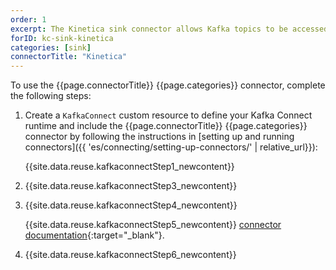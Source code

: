 ```yaml
---
order: 1
excerpt: The Kinetica sink connector allows Kafka topics to be accessed by Kinetica, enabling the streaming of data between a Kinetica table and Kafka Connect.
forID: kc-sink-kinetica
categories: [sink]
connectorTitle: "Kinetica"
---
```


To use the {{page.connectorTitle}} {{page.categories}} connector, complete the following steps:

1. Create a `KafkaConnect` custom resource to define your Kafka Connect runtime and include the {{page.connectorTitle}} {{page.categories}} connector by following the instructions in [setting up and running connectors]({{ 'es/connecting/setting-up-connectors/' | relative_url}}):

   {{site.data.reuse.kafkaconnectStep1_newcontent}}

2. {{site.data.reuse.kafkaconnectStep3_newcontent}}  

3. {{site.data.reuse.kafkaconnectStep4_newcontent}}
   
   {{site.data.reuse.kafkaconnectStep5_newcontent}} [connector documentation](https://github.com/kineticadb/kinetica-connector-kafka?tab=readme-ov-file#streaming-data-from-kinetica-into-kafka){:target="_blank"}.       
    
4. {{site.data.reuse.kafkaconnectStep6_newcontent}}
